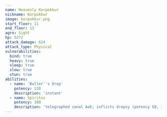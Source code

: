 ```yaml
---
name: Heavenly Korpokkur
nickname: Korpokkur
image: korpokkur.png
start_floor: 11
end_floor: 13
agro: Sight
hp: 5272
attack_damage: 624
attack_type: Physical
vulnerabilities:
  bind: true
  heavy: true
  sleep: true
  slow: true
  stun: true
abilities:
  - name: 'Buller''s Drop'
    potency: 120
    description: 'instant'
  - name: Spiritus
    potency: 300
    description: 'telegraphed conal AoE; inflicts dropsy (potency 50, 30s)'
---
```

